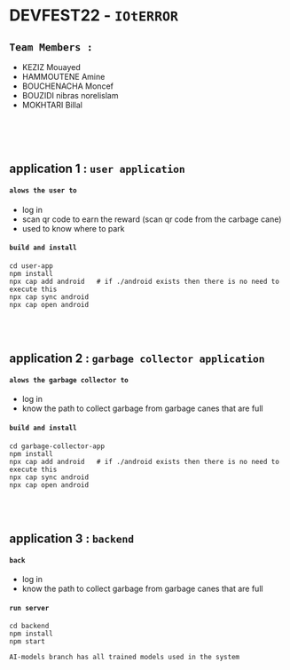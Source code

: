 # DEVFEST22 - `IOtERROR`

## `Team Members :`
- KEZIZ Mouayed
- HAMMOUTENE Amine
- BOUCHENACHA Moncef
- BOUZIDI nibras norelislam
- MOKHTARI Billal 


<br/><br/><br/>

## application 1 : `user application` 
#### `alows the user to`
- log in
- scan qr code to earn the reward (scan qr code from the carbage cane)
- used to know where to park

#### `build and install`


```
cd user-app
npm install
npx cap add android   # if ./android exists then there is no need to execute this
npx cap sync android
npx cap open android
```

<br/><br/>

## application 2 : `garbage collector application` 
#### `alows the garbage collector to`
- log in
- know the path to collect garbage from garbage canes that are full

#### `build and install`


```
cd garbage-collector-app
npm install
npx cap add android   # if ./android exists then there is no need to execute this
npx cap sync android
npx cap open android
```


<br/><br/>

## application 3 : `backend` 
#### `back`
- log in
- know the path to collect garbage from garbage canes that are full

#### `run server`

```
cd backend
npm install
npm start
```




`AI-models branch has all trained models used in the system`